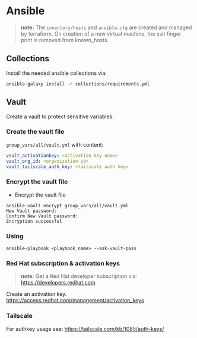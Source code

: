 # Ansible

> **note:** The `inventory/hosts` and `ansible.cfg` are created and managed by terraform. On creation of a new virtual machine, the ssh finger print is removed from known_hosts.

## Collections

Install the needed ansible collections via:

``` shell
ansible-galaxy install -r collections/requirements.yml
```

## Vault

Create a vault to protect sensitive variables.

### Create the vault file

`group_vars/all/vault.yml` with content:

``` yaml
vault_activationkey: <activation key name>
vault_org_id: <organization id>
vault_tailscale_auth_key: <tailscale auth key>
```

### Encrypt the vault file

- Encrypt the vault file

``` shell
ansible-vault encrypt group_vars/all/vault.yml
New Vault password:
Confirm New Vault password:
Encryption successful
```

### Using

``` shell
ansible-playbook <playbook_name> --ask-vault-pass
```

### Red Hat subscription & activation keys

> **note:** Get a Red Hat developer subscription via: https://developers.redhat.com

Create an activation key. https://access.redhat.com/management/activation_keys

### Tailscale

For authkey usage see: https://tailscale.com/kb/1085/auth-keys/
